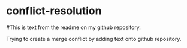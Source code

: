 # conflict-resolution

#This is text from the readme on my github repository.

Trying to create a merge conflict by adding text onto github repository.
